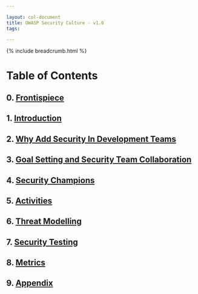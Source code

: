 ```yaml
---

layout: col-document
title: OWASP Security Culture - v1.0
tags: 

---
```

{% include breadcrumb.html %}
# Table of Contents

## 0. [Frontispiece](0-Frontispiece/)

## 1. [Introduction](1-Introduction/)

## 2. [Why Add Security In Development Teams](2-Why_Add_Security_In_Development_Teams/)

## 3. [Goal Setting and Security Team Collaboration](3-Goal_Setting_and_Security_Team_Collaboration/)

## 4. [Security Champions](4-Security_Champions/)

## 5. [Activities](5-Activities/)

## 6. [Threat Modelling](6-Threat_Modelling/)

## 7. [Security Testing](7-Security_Testing/)

## 8. [Metrics](8-Metrics/)

## 9. [Appendix](9-Appendix/)